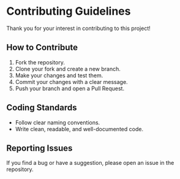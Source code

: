 # Contributing Guidelines

Thank you for your interest in contributing to this project!  

## How to Contribute
1. Fork the repository.  
2. Clone your fork and create a new branch.  
3. Make your changes and test them.  
4. Commit your changes with a clear message.  
5. Push your branch and open a Pull Request.  

## Coding Standards
- Follow clear naming conventions.  
- Write clean, readable, and well-documented code.  

## Reporting Issues
If you find a bug or have a suggestion, please open an issue in the repository.  
